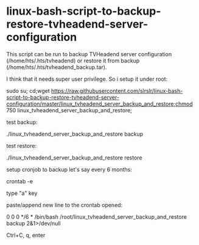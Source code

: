 # linux-bash-script-to-backup-restore-tvheadend-server-configuration

This script can be run to backup TVHeadend server configuration (/home/hts/.hts/tvheadend) or restore it from backup (/home/hts/.hts/tvheadend_backup.tar).

I think that it needs super user privilege. So i setup it under root:

sudo su;
cd;wget https://raw.githubusercontent.com/slrslr/linux-bash-script-to-backup-restore-tvheadend-server-configuration/master/linux_tvheadend_server_backup_and_restore;chmod 750 linux_tvheadend_server_backup_and_restore;

test backup:

./linux_tvheadend_server_backup_and_restore backup

test restore:

./linux_tvheadend_server_backup_and_restore restore

setup cronjob to backup let's say every 6 months:

crontab -e

type "a" key

paste/append new line to the crontab opened:

0 0 0 */6 * /bin/bash /root/linux_tvheadend_server_backup_and_restore backup 2&1>/dev/null

Ctrl+C, q, enter
